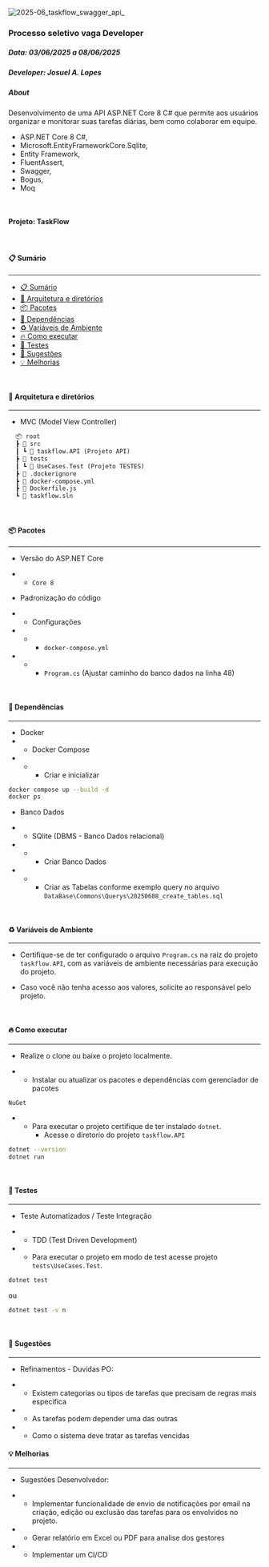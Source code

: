 
 ![2025-06_taskflow_swagger_api_](https://github.com/user-attachments/assets/4cbae206-9130-4f1f-a706-31503839ddec)

 ### Processo seletivo vaga Developer

##### Data: 03/06/2025 a 08/06/2025

##### Developer: Josuel A. Lopes

##### About

Desenvolvimento de uma API ASP.NET Core 8 C# que permite aos usuários organizar e monitorar suas tarefas diárias, bem como colaborar em equipe.

- ASP.NET Core 8 C#,
- Microsoft.EntityFrameworkCore.Sqlite,
- Entity Framework,
- FluentAssert,
- Swagger,
- Bogus,
- Moq

<br/>

#### Projeto: TaskFlow

</br>

#### 📋 Sumário

---

- [📋 Sumário](#-sumário)
- [📂 Arquitetura e diretórios](#-arquitetura-e-diretórios)
- [📦 Pacotes](#-pacotes)
- [🧰 Dependências](#-dependências)
- [♻️ Variáveis de Ambiente](#-variáveis-de-ambiente)
- [🔥 Como executar](#-como-executar)
- [🧪 Testes](#-testes)
- [📜 Sugestões](#-sugestões)
- [💡 Melhorias](#-version)

<br/>

#### 📂 Arquitetura e diretórios

---

- MVC (Model View Controller)

```txt
  📦 root
  ┣ 📂 src
  ┃ ┗ 📂 taskflow.API (Projeto API)
  ┣ 📂 tests
  ┃ ┗ 📂 UseCases.Test (Projeto TESTES)
  ┣ 📜 .dockerignore
  ┣ 📜 docker-compose.yml
  ┣ 📜 Dockerfile.js
  ┗ 📜 taskflow.sln

```

<br/>

#### 📦 Pacotes

---

- Versão do ASP.NET Core

- - `Core 8`

- Padronização do código

- - Configurações
- - - `docker-compose.yml`
- - - `Program.cs` (Ajustar caminho do banco dados na linha 48)

<br/>

#### 🧰 Dependências

---

- Docker
- - Docker Compose
- - - Criar e inicializar

```bash
docker compose up --build -d
docker ps
```

- Banco Dados

- - SQlite (DBMS - Banco Dados relacional)

- - - Criar Banco Dados 

- - - Criar as Tabelas conforme exemplo query no arquivo `DataBase\Commons\Querys\20250608_create_tables.sql`

<br/>

#### ♻️ Variáveis de Ambiente

---

- Certifique-se de ter configurado o arquivo `Program.cs` na raiz do projeto `taskflow.API`, com as variáveis de ambiente necessárias para execução do projeto.

- Caso você não tenha acesso aos valores, solicite ao responsável pelo projeto.

<br/>

#### 🔥 Como executar

---

- Realize o clone ou baixe o projeto localmente.

- - Instalar ou atualizar os pacotes e dependências com gerenciador de pacotes

```
NuGet
```

- - Para executar o projeto certifique de ter instalado `dotnet`.
	- Acesse o diretorio do projeto  `taskflow.API`

```bash
dotnet --version
dotnet run
```

<br/>

#### 🧪 Testes

---

- Teste Automatizados / Teste Integração

- - TDD (Test Driven Development)

- - Para executar o projeto em modo de test acesse projeto `tests\UseCases.Test`.

```bash
dotnet test
```

ou

```bash
dotnet test -v n
```

<br/>

#### 📜 Sugestões

---

- Refinamentos - Duvidas PO:

- - Existem categorias ou tipos de tarefas que precisam de regras mais especifica
- - As tarefas podem depender uma das outras
- - Como o sistema deve tratar as tarefas vencidas


#### 💡 Melhorias

---

- Sugestões Desenvolvedor:

- - Implementar funcionalidade de envio de notificações por email na criação, edição ou exclusão das tarefas para os envolvidos no projeto.
- - Gerar relatório em Excel ou PDF para analise dos gestores
- - Implementar um CI/CD
